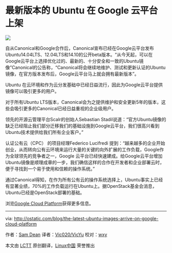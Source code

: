 最新版本的 Ubuntu 在 Google 云平台上架
================================================================================
![](http://ostatic.com/files/images/ubuntu_image_5.png)

自从Canonical和Google合作后，Canonical宣布已经在Google云平台发布Ubuntu14.04LTS、12.04LTS和14.10的公开beta版本。“从今天起，可以在Google云平台上选择优化过的、最新的、十分安全和一致的Ubuntu镜像”Canonical的公告称，“Canonical将会继续地维护、测试和更新认证的Ubuntu镜像，在官方版本发布后，Google云平台马上就会拥有最新版本”。

Ubuntu 在云环境和作为云分发基础中已经日益流行，因此为Google云平台提供镜像可以吸引更多的用户。

对于所有Ubuntu LTS版本，Canonical会为之提供维护和安全更新5年的版本，这些会吸引更多的Canonical已经日益重视的企业级用户。

领先的开源云管理平台Scalr的创始人Sebastian Stadil说道：“官方Ubuntu镜像的缺乏已经阻止我们部分迁移我们的基础设施到Google云平台，我们很高兴看到Ubuntu技术提供给我们所有企业客户。” 

认证公有云（CPC） 的项目经理Federico Lucifredi 提到：“越来越多的企业开始创业，从而转向公有云环境来运行大量的关键的向外扩展的工作负载，Google作为全球领先的竞争者之一，Google 云平台已经快速建成。给Google云平台增加Ubuntu镜像是顺理成章的一步，我们确信这样的合作在开发者和企业部署云时，便于寻找到一个易于使用和信赖的操作系统。”

通过Canonical得知，在作为所有公有云的操作系统选择上，Ubuntu事实上已经有显著业绩，70%的工作负载运行在Ubuntu上。据OpenStack基金会消息，Ubuntu已经是OpenStack部署的基础。

浏览[Google Cloud Platform][1]获得更多信息。  

--------------------------------------------------------------------------------

via: http://ostatic.com/blog/the-latest-ubuntu-images-arrive-on-google-cloud-platform

作者：[Sam Dean][a]
译者：[Vic020/VicYu](http://www.vicyu.net)
校对：[wxy](https://github.com/wxy)

本文由 [LCTT](https://github.com/LCTT/TranslateProject) 原创翻译，[Linux中国](http://linux.cn/) 荣誉推出

[a]:http://ostatic.com/member/samdean
[1]:https://cloud.google.com/compute/docs/operating-systems
